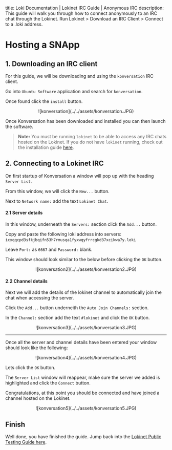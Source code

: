title: Loki Documentation | Lokinet IRC Guide | Anonymous IRC
description: This guide will walk you through how to connect anonymously to an IRC chat through the Lokinet. Run Lokinet > Download an IRC Client > Connect to a .loki address.

# Hosting a SNApp
## 1. Downloading an IRC client

For this guide, we will be downloading and using the `konversation` IRC client.

Go into `Ubuntu Software` application and search for `konversation`.

Once found click the `install` button.

<center>![konversation](../../assets/konversation.JPG)</center>

Once Konversation has been downloaded and installed you can then launch the software.

> **Note:** You must be running `lokinet` to be able to access any IRC chats hosted on the Lokinet.
> If you do not have `lokinet` running, check out the installation guide [here](AccessingSNApps.md).

## 2. Connecting to a Lokinet IRC

On first startup of Konversation a window will pop up with the heading `Server List`.

From this window, we will click the `New...` button.

Next to `Network name:` add the text `Lokinet Chat`.

#### 2.1 Server details
In this window, underneath the `Servers:` section click the `Add...` button.

Copy and paste the following loki address into servers: `icxqqcpd3sfkjbqifn53h7rmusqa1fyxwqyfrrcgkd37xcikwa7y.loki`

Leave `Port:` as `6667` and `Password:` blank.

This window should look similar to the below before clicking the `OK` button.

<center>![konversation2](../../assets/konversation2.JPG)</center>

#### 2.2 Channel details
Next we will add the details of the lokinet channel to automatically join the chat when accessing the server.

Click the `Add...` button underneith the `Auto Join Channels:` section.

In the `Channel:` section add the text `#lokinet` and click the `OK` button.

<center>![konversation3](../../assets/konversation3.JPG)</center>

--- 

Once all the server and channel details have been entered your window should look like the following:

<center>![konversation4](../../assets/konversation4.JPG)</center>

Lets click the `OK` button.

The `Server List` window will reappear, make sure the server we added is highlighted and click the `Connect` button.

Congratulations, at this point you should be connected and have joined a channel hosted on the Lokinet. 

<center>![konversation5](../../assets/konversation5.JPG)</center>

## Finish

Well done, you have finished the guide. Jump back into the [Lokinet Public Testing Guide here](../PublicTestingGuide/#4-hosting-a-snapp).
